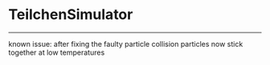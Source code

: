 # TeilchenSimulator
-----


known issue: after fixing the faulty particle collision particles now stick together at low temperatures
